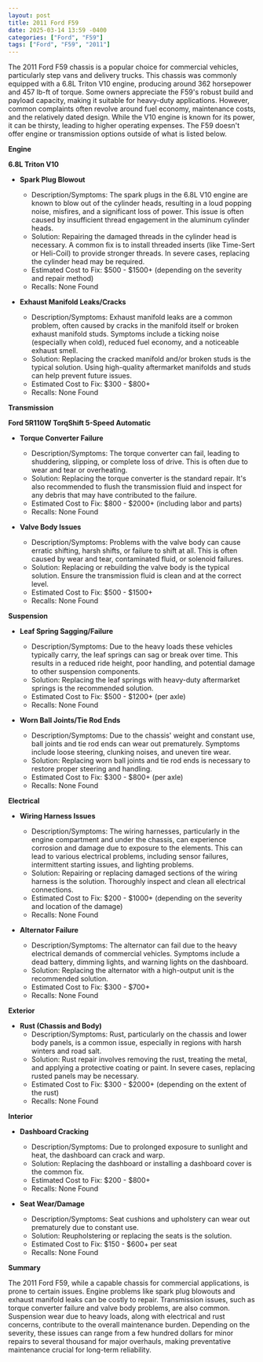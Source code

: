 ```yaml
---
layout: post
title: 2011 Ford F59
date: 2025-03-14 13:59 -0400
categories: ["Ford", "F59"]
tags: ["Ford", "F59", "2011"]
---
```

The 2011 Ford F59 chassis is a popular choice for commercial vehicles, particularly step vans and delivery trucks. This chassis was commonly equipped with a 6.8L Triton V10 engine, producing around 362 horsepower and 457 lb-ft of torque. Some owners appreciate the F59's robust build and payload capacity, making it suitable for heavy-duty applications. However, common complaints often revolve around fuel economy, maintenance costs, and the relatively dated design. While the V10 engine is known for its power, it can be thirsty, leading to higher operating expenses. The F59 doesn't offer engine or transmission options outside of what is listed below.

**Engine**

**6.8L Triton V10**

*   **Spark Plug Blowout**
    *   Description/Symptoms: The spark plugs in the 6.8L V10 engine are known to blow out of the cylinder heads, resulting in a loud popping noise, misfires, and a significant loss of power. This issue is often caused by insufficient thread engagement in the aluminum cylinder heads.
    *   Solution: Repairing the damaged threads in the cylinder head is necessary. A common fix is to install threaded inserts (like Time-Sert or Heli-Coil) to provide stronger threads. In severe cases, replacing the cylinder head may be required.
    *   Estimated Cost to Fix: $500 - $1500+ (depending on the severity and repair method)
    *   Recalls: None Found

*   **Exhaust Manifold Leaks/Cracks**
    *   Description/Symptoms: Exhaust manifold leaks are a common problem, often caused by cracks in the manifold itself or broken exhaust manifold studs. Symptoms include a ticking noise (especially when cold), reduced fuel economy, and a noticeable exhaust smell.
    *   Solution: Replacing the cracked manifold and/or broken studs is the typical solution. Using high-quality aftermarket manifolds and studs can help prevent future issues.
    *   Estimated Cost to Fix: $300 - $800+
    *   Recalls: None Found

**Transmission**

**Ford 5R110W TorqShift 5-Speed Automatic**

*   **Torque Converter Failure**
    *   Description/Symptoms: The torque converter can fail, leading to shuddering, slipping, or complete loss of drive. This is often due to wear and tear or overheating.
    *   Solution: Replacing the torque converter is the standard repair. It's also recommended to flush the transmission fluid and inspect for any debris that may have contributed to the failure.
    *   Estimated Cost to Fix: $800 - $2000+ (including labor and parts)
    *   Recalls: None Found

*   **Valve Body Issues**
    *   Description/Symptoms: Problems with the valve body can cause erratic shifting, harsh shifts, or failure to shift at all. This is often caused by wear and tear, contaminated fluid, or solenoid failures.
    *   Solution: Replacing or rebuilding the valve body is the typical solution. Ensure the transmission fluid is clean and at the correct level.
    *   Estimated Cost to Fix: $500 - $1500+
    *   Recalls: None Found

**Suspension**

*   **Leaf Spring Sagging/Failure**
    *   Description/Symptoms: Due to the heavy loads these vehicles typically carry, the leaf springs can sag or break over time. This results in a reduced ride height, poor handling, and potential damage to other suspension components.
    *   Solution: Replacing the leaf springs with heavy-duty aftermarket springs is the recommended solution.
    *   Estimated Cost to Fix: $500 - $1200+ (per axle)
    *   Recalls: None Found

*   **Worn Ball Joints/Tie Rod Ends**
    *   Description/Symptoms: Due to the chassis' weight and constant use, ball joints and tie rod ends can wear out prematurely. Symptoms include loose steering, clunking noises, and uneven tire wear.
    *   Solution: Replacing worn ball joints and tie rod ends is necessary to restore proper steering and handling.
    *   Estimated Cost to Fix: $300 - $800+ (per axle)
    *   Recalls: None Found

**Electrical**

*   **Wiring Harness Issues**
    *   Description/Symptoms: The wiring harnesses, particularly in the engine compartment and under the chassis, can experience corrosion and damage due to exposure to the elements. This can lead to various electrical problems, including sensor failures, intermittent starting issues, and lighting problems.
    *   Solution: Repairing or replacing damaged sections of the wiring harness is the solution. Thoroughly inspect and clean all electrical connections.
    *   Estimated Cost to Fix: $200 - $1000+ (depending on the severity and location of the damage)
    *   Recalls: None Found

*   **Alternator Failure**
    *   Description/Symptoms: The alternator can fail due to the heavy electrical demands of commercial vehicles. Symptoms include a dead battery, dimming lights, and warning lights on the dashboard.
    *   Solution: Replacing the alternator with a high-output unit is the recommended solution.
    *   Estimated Cost to Fix: $300 - $700+
    *   Recalls: None Found

**Exterior**

*   **Rust (Chassis and Body)**
    *   Description/Symptoms: Rust, particularly on the chassis and lower body panels, is a common issue, especially in regions with harsh winters and road salt.
    *   Solution: Rust repair involves removing the rust, treating the metal, and applying a protective coating or paint. In severe cases, replacing rusted panels may be necessary.
    *   Estimated Cost to Fix: $300 - $2000+ (depending on the extent of the rust)
    *   Recalls: None Found

**Interior**

*   **Dashboard Cracking**
    *   Description/Symptoms: Due to prolonged exposure to sunlight and heat, the dashboard can crack and warp.
    *   Solution: Replacing the dashboard or installing a dashboard cover is the common fix.
    *   Estimated Cost to Fix: $200 - $800+
    *   Recalls: None Found

*   **Seat Wear/Damage**
    *   Description/Symptoms: Seat cushions and upholstery can wear out prematurely due to constant use.
    *   Solution: Reupholstering or replacing the seats is the solution.
    *   Estimated Cost to Fix: $150 - $600+ per seat
    *   Recalls: None Found

**Summary**

The 2011 Ford F59, while a capable chassis for commercial applications, is prone to certain issues. Engine problems like spark plug blowouts and exhaust manifold leaks can be costly to repair. Transmission issues, such as torque converter failure and valve body problems, are also common. Suspension wear due to heavy loads, along with electrical and rust concerns, contribute to the overall maintenance burden. Depending on the severity, these issues can range from a few hundred dollars for minor repairs to several thousand for major overhauls, making preventative maintenance crucial for long-term reliability.

